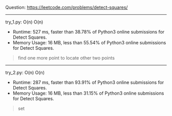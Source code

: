 Question: https://leetcode.com/problems/detect-squares/

---

try_1.py: O(n) O(n)

* Runtime: 527 ms, faster than 38.78% of Python3 online submissions for Detect Squares.
* Memory Usage: 16 MB, less than 55.54% of Python3 online submissions for Detect Squares.

> find one more point to locate other two points

---

try_2.py: O(n) O(n)

* Runtime: 287 ms, faster than 93.91% of Python3 online submissions for Detect Squares.
* Memory Usage: 16 MB, less than 31.15% of Python3 online submissions for Detect Squares.

> set
